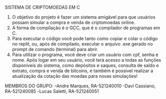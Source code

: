 SISTEMA DE CRIPTOMOEDAS EM C

1) O objetivo do projeto é fazer um sistema amigável para que usuários possam simular a compra e venda de criptomoedas online.
2) A forma de compilação é o GCC, que é o compilador de programas em C.
3) Para executar o código você pode tanto como copiar e colar o código no replit, ou, após de compilado, executar o arquivo .exe gerado no prompt de comando (terminal) para abrir.
4) Para utilizar o programa, você deve criar um usuário com cpf, senha e nome. Após logar em seu usuário, você terá acesso a todas as funções disponíveis do sistema, como depósitos e saques, consulta de saldo e extrato, compra e venda de bitcoins, e também é possível realizar a atualização da cotação das moedas para novas simulações!

MEMBROS DO GRUPO:
-Andre Marques, RA-521240010
-Davi Cassiano, RA-521240085
-Lucas Saletti, RA-521240051
